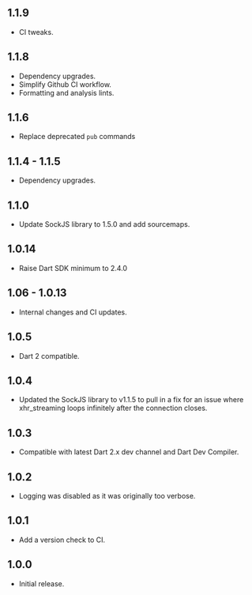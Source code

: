## 1.1.9

- CI tweaks.

## 1.1.8

- Dependency upgrades.
- Simplify Github CI workflow.
- Formatting and analysis lints.

## 1.1.6

- Replace deprecated `pub` commands

## 1.1.4 - 1.1.5

- Dependency upgrades.

## 1.1.0

- Update SockJS library to 1.5.0 and add sourcemaps.

## 1.0.14

- Raise Dart SDK minimum to 2.4.0

## 1.06 - 1.0.13

- Internal changes and CI updates.

## 1.0.5

- Dart 2 compatible.

## 1.0.4

- Updated the SockJS library to v1.1.5 to pull in a fix for an issue
  where xhr_streaming loops infinitely after the connection closes.

## 1.0.3

- Compatible with latest Dart 2.x dev channel and Dart Dev Compiler.

## 1.0.2

- Logging was disabled as it was originally too verbose.

## 1.0.1

- Add a version check to CI.

## 1.0.0

- Initial release.

